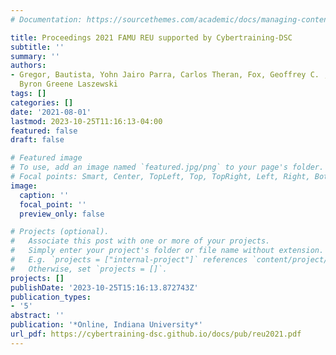```yaml
---
# Documentation: https://sourcethemes.com/academic/docs/managing-content/

title: Proceedings 2021 FAMU REU supported by Cybertraining-DSC
subtitle: ''
summary: ''
authors:
- Gregor, Bautista, Yohn Jairo Parra, Carlos Theran, Fox, Geoffrey C. , Richard Alo,
  Byron Greene Laszewski
tags: []
categories: []
date: '2021-08-01'
lastmod: 2023-10-25T11:16:13-04:00
featured: false
draft: false

# Featured image
# To use, add an image named `featured.jpg/png` to your page's folder.
# Focal points: Smart, Center, TopLeft, Top, TopRight, Left, Right, BottomLeft, Bottom, BottomRight.
image:
  caption: ''
  focal_point: ''
  preview_only: false

# Projects (optional).
#   Associate this post with one or more of your projects.
#   Simply enter your project's folder or file name without extension.
#   E.g. `projects = ["internal-project"]` references `content/project/deep-learning/index.md`.
#   Otherwise, set `projects = []`.
projects: []
publishDate: '2023-10-25T15:16:13.872743Z'
publication_types:
- '5'
abstract: ''
publication: '*Online, Indiana University*'
url_pdf: https://cybertraining-dsc.github.io/docs/pub/reu2021.pdf
---
```

